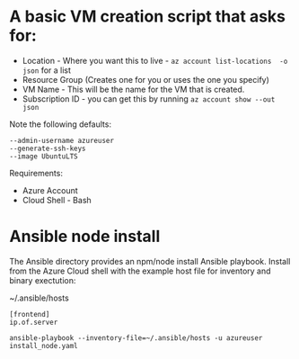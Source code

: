# A basic VM creation script that asks for:

* Location - Where you want this to live - `az account list-locations  -o json` for a list
* Resource Group (Creates one for you or uses the one you specify)
* VM Name - This will be the name for the VM that is created.
* Subscription ID - you can get this by running `az account show --out json` 

Note the following defaults:

```
--admin-username azureuser 
--generate-ssh-keys
--image UbuntuLTS
```

Requirements: 

* Azure Account
* Cloud Shell - Bash

# Ansible node install

The Ansible directory provides an npm/node install Ansible playbook.  Install from the Azure Cloud shell with the example host file for inventory and binary exectution:

~/.ansible/hosts

```
[frontend]
ip.of.server
```

```
ansible-playbook --inventory-file=~/.ansible/hosts -u azureuser install_node.yaml
```
